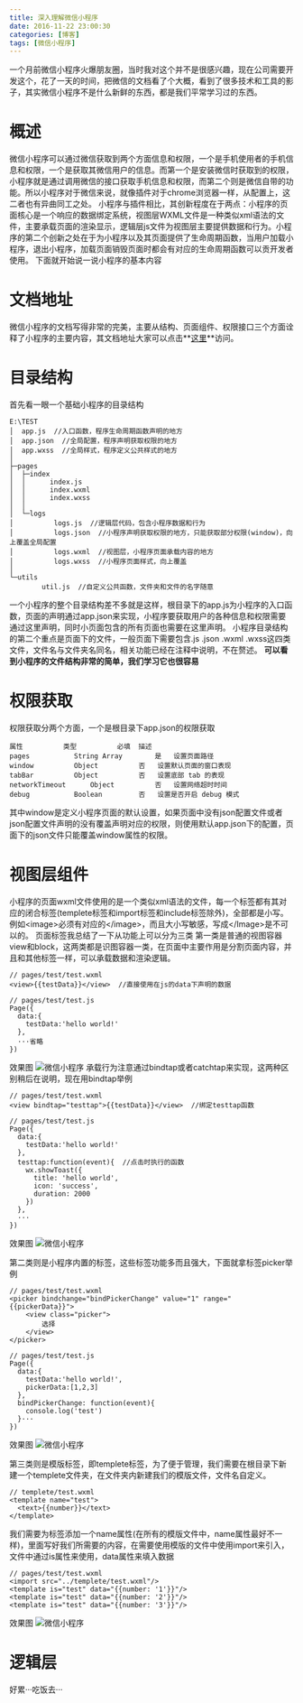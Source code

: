 ```yaml
---
title: 深入理解微信小程序
date: 2016-11-22 23:00:30
categories: [博客]
tags: [微信小程序]
---
```

一个月前微信小程序火爆朋友圈，当时我对这个并不是很感兴趣，现在公司需要开发这个，花了一天的时间，把微信的文档看了个大概，看到了很多技术和工具的影子，其实微信小程序不是什么新鲜的东西，都是我们平常学习过的东西。
<!-- more -->
# 概述
微信小程序可以通过微信获取到两个方面信息和权限，一个是手机使用者的手机信息和权限，一个是获取其微信用户的信息。而第一个是安装微信时获取到的权限，小程序就是通过调用微信的接口获取手机信息和权限，而第二个则是微信自带的功能。所以小程序对于微信来说，就像插件对于chrome浏览器一样，从配置上，这二者也有异曲同工之处。
小程序与插件相比，其创新程度在于两点：小程序的页面核心是一个响应的数据绑定系统，视图层WXML文件是一种类似xml语法的文件，主要承载页面的渲染显示，逻辑层js文件为视图层主要提供数据和行为。小程序的第二个创新之处在于为小程序以及其页面提供了生命周期函数，当用户加载小程序，退出小程序，加载页面销毁页面时都会有对应的生命周期函数可以贡开发者使用。
下面就开始说一说小程序的基本内容
# 文档地址
微信小程序的文档写得非常的完美，主要从结构、页面组件、权限接口三个方面诠释了小程序的主要内容，其文档地址大家可以点击**[这里](https://mp.weixin.qq.com/debug/wxadoc/dev/framework/MINA.html?t=20161122)**访问。
# 目录结构
首先看一眼一个基础小程序的目录结构
```
E:\TEST
│  app.js  //入口函数，程序生命周期函数声明的地方
│  app.json  //全局配置，程序声明获取权限的地方
│  app.wxss  //全局样式，程序定义公共样式的地方
│
├─pages
│  ├─index
│  │      index.js
│  │      index.wxml
│  │      index.wxss
│  │
│  └─logs
│          logs.js  //逻辑层代码，包含小程序数据和行为
│          logs.json  //小程序声明获取权限的地方，只能获取部分权限(window)，向上覆盖全局配置
│          logs.wxml  //视图层，小程序页面承载内容的地方
│          logs.wxss  //小程序页面样式，向上覆盖
│
└─utils
        util.js  //自定义公共函数，文件夹和文件的名字随意
```
一个小程序的整个目录结构差不多就是这样，根目录下的app.js为小程序的入口函数，页面的声明通过app.json来实现，小程序要获取用户的各种信息和权限需要通过这里声明，同时小页面包含的所有页面也需要在这里声明。
小程序目录结构的第二个重点是页面下的文件，一般页面下需要包含.js .json .wxml .wxss这四类文件，文件名与文件夹名同名，相关功能已经在注释中说明，不在赘述。
**可以看到小程序的文件结构非常的简单，我们学习它也很容易**
# 权限获取
权限获取分两个方面，一个是根目录下app.json的权限获取
```
属性			类型			必填	描述
pages			String Array		是	设置页面路径
window			Object			否	设置默认页面的窗口表现
tabBar			Object			否	设置底部 tab 的表现
networkTimeout		Object			否	设置网络超时时间
debug			Boolean			否	设置是否开启 debug 模式
```
其中window是定义小程序页面的默认设置，如果页面中没有json配置文件或者json配置文件声明的没有覆盖声明对应的权限，则使用默认app.json下的配置，页面下的json文件只能覆盖window属性的权限。
# 视图层组件
小程序的页面wxml文件使用的是一个类似xml语法的文件，每一个标签都有其对应的闭合标签(templete标签和import标签和include标签除外)，全部都是小写。
例如&lt;image>必须有对应的&lt;/image>，而且大小写敏感，写成&lt;/Image>是不可以的。
页面标签我总结了一下从功能上可以分为三类
第一类是普通的视图容器view和block，这两类都是识图容器一类，在页面中主要作用是分割页面内容，并且和其他标签一样，可以承载数据和渲染逻辑。
```
// pages/test/test.wxml
<view>{{testData}}</view>  //直接使用在js的data下声明的数据

// pages/test/test.js
Page({
  data:{
    testData:'hello world!'
  },
  ···省略
})
```
效果图
![微信小程序](/images/weixinxiaochenxu/weixinxiaochenxu1.png)
承载行为注意通过bindtap或者catchtap来实现，这两种区别稍后在说明，现在用bindtap举例
```
// pages/test/test.wxml
<view bindtap="testtap">{{testData}}</view>  //绑定testtap函数

// pages/test/test.js
Page({
  data:{
    testData:'hello world!'
  },
  testtap:function(event){  //点击时执行的函数
    wx.showToast({
      title: 'hello world',
      icon: 'success',
      duration: 2000
    })
  },
  ···
})
```
效果图
![微信小程序](/images/weixinxiaochenxu/weixinxiaochenxu2.gif)

第二类则是小程序内置的标签，这些标签功能多而且强大，下面就拿标签picker举例
```
// pages/test/test.wxml
<picker bindchange="bindPickerChange" value="1" range="{{pickerData}}">
    <view class="picker">
        选择
    </view>
</picker>

// pages/test/test.js
Page({
  data:{
    testData:'hello world!',
    pickerData:[1,2,3]
  },
  bindPickerChange: function(event){
    console.log('test')
  }···
})
```
效果图
![微信小程序](/images/weixinxiaochenxu/weixinxiaochenxu3.gif)

第三类则是模版标签，即templete标签，为了便于管理，我们需要在根目录下新建一个templete文件夹，在文件夹内新建我们的模版文件，文件名自定义。
```
// templete/test.wxml
<template name="test">
  <text>{{number}}</text>
</template>
```
我们需要为标签添加一个name属性(在所有的模版文件中，name属性最好不一样)，里面写好我们所需要的内容，在需要使用模版的文件中使用import来引入，文件中通过is属性来使用，data属性来填入数据
```
// pages/test/test.wxml
<import src="../templete/test.wxml"/>
<template is="test" data="{{number: '1'}}"/>
<template is="test" data="{{number: '2'}}"/>
<template is="test" data="{{number: '3'}}"/>
```
效果图
![微信小程序](/images/weixinxiaochenxu/weixinxiaochenxu4.png)
# 逻辑层
好累···吃饭去···